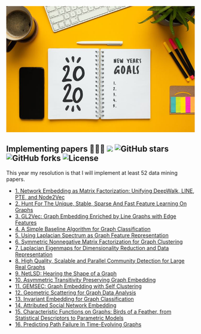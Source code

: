 <div align="center">
  <img src="https://github.com/benedekrozemberczki/resolutions-2020/blob/master/resolutions.jpeg">
</div>

## Implementing papers 👨🏻‍💻 ![](https://img.shields.io/badge/progress-23.07%25-green.svg) ![GitHub stars](https://img.shields.io/github/stars/benedekrozemberczki/resolutions-2020.svg?style=plastic) ![GitHub forks](https://img.shields.io/github/forks/benedekrozemberczki/resolutions-2020.svg?color=blue&style=plastic) ![License](https://img.shields.io/github/license/benedekrozemberczki/resolutions-2020.svg?color=blue&style=plastic)

This year my resolution is that I will implement at least 52 data mining papers.

- [1. Network Embedding as Matrix Factorization: Unifying DeepWalk, LINE, PTE, and Node2Vec](https://karateclub.readthedocs.io/en/latest/modules/root.html#karateclub.node_embedding.neighbourhood.netmf.NetMF)
- [2. Hunt For The Unique, Stable, Sparse And Fast Feature Learning On Graphs](https://karateclub.readthedocs.io/en/latest/modules/root.html#karateclub.graph_embedding.fgsd.FGSD)
- [3. GL2Vec: Graph Embedding Enriched by Line Graphs with Edge Features](https://karateclub.readthedocs.io/en/latest/modules/root.html#karateclub.graph_embedding.gl2vec.GL2Vec)
- [4. A Simple Baseline Algorithm for Graph Classification](https://karateclub.readthedocs.io/en/latest/modules/root.html#karateclub.graph_embedding.sf.SF)
- [5. Using Laplacian Spectrum as Graph Feature Representation](https://karateclub.readthedocs.io/en/latest/modules/root.html#karateclub.graph_embedding.sf.SF)
- [6. Symmetric Nonnegative Matrix Factorization for Graph Clustering](https://karateclub.readthedocs.io/en/latest/modules/root.html#karateclub.community_detection.overlapping.symmnmf.SymmNMF)
- [7. Laplacian Eigenmaps for Dimensionality Reduction and Data Representation](https://karateclub.readthedocs.io/en/latest/modules/root.html#karateclub.node_embedding.neighbourhood.laplacianeigenmaps.LaplacianEigenmaps)
- [8. High Quality, Scalable and Parallel Community Detection for Large Real Graphs](https://karateclub.readthedocs.io/en/latest/modules/root.html#karateclub.community_detection.non_overlapping.scd.SCD)
- [9. NetLSD: Hearing the Shape of a Graph](https://karateclub.readthedocs.io/en/latest/modules/root.html#karateclub.graph_embedding.netlsd.NetLSD)
- [10. Asymmetric Transitivity Preserving Graph Embedding](https://karateclub.readthedocs.io/en/latest/modules/root.html#karateclub.node_embedding.neighbourhood.hope.HOPE)
- [11. GEMSEC: Graph Embedding with Self Clustering](https://karateclub.readthedocs.io/en/latest/modules/root.html#karateclub.community_detection.non_overlapping.gemsec.GEMSEC)
- [12. Geometric Scattering for Graph Data Analysis](https://karateclub.readthedocs.io/en/latest/modules/root.html#karateclub.graph_embedding.geoscattering.GeoScattering)
- [13. Invariant Embedding for Graph Classification](https://karateclub.readthedocs.io/en/latest/modules/root.html#karateclub.graph_embedding.ige.IGE)
- [14. Attributed Social Network Embedding](https://karateclub.readthedocs.io/en/latest/modules/root.html#karateclub.node_embedding.attributed.asne)
- [15. Characteristic Functions on Graphs: Birds of a Feather, from Statistical Descriptors to Parametric Models](https://karateclub.readthedocs.io/en/latest/modules/root.html#karateclub.graph_embedding.feathergraph.FeatherGraph)
- [16. Predicting Path Failure In Time-Evolving Graphs]()



